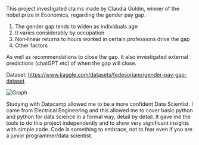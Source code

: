 This project investigated claims made by Claudia Goldin, winner of the nobel prize in Economics, regarding the gender pay gap.
1. The gender gap tends to widen as individuals age
2. It varies considerably by occupation
3. Non‐linear returns to hours worked in certain professions drive the gap
4. Other factors
   
As well as recommendations to close the gap. It also investigated external predictions (chatGPT etc) of when the gap will close.

Dataset:
https://www.kaggle.com/datasets/fedesoriano/gender-pay-gap-dataset

![Graph](https://github.com/user-attachments/assets/ca8e6482-75a6-4ba4-89a7-6820a55c47aa)



Studying with Datacamp allowed me to be a more confident Data Scientist. I came from Electrical Engineering and this 
allowed me to cover basic python and python for data science in a formal way, detail by detail.  It gave me the tools to do
this project independently and to show very significant insights with simple code. Code is something to embrace, not to fear even if you
are a junior programmer/data scientist.
